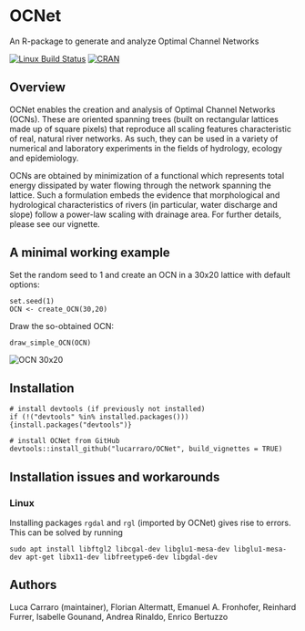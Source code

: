 # OCNet
An R-package to generate and analyze Optimal Channel Networks

[![Linux Build Status](https://travis-ci.com/lucarraro/OCNet.svg?branch=master)](https://travis-ci.com/lucarraro/OCNet.svg?branch=master)
[![CRAN](http://www.r-pkg.org/badges/version/OCNet)](http://CRAN.R-project.org/package=OCNet) 

## Overview

OCNet enables the creation and analysis of Optimal Channel Networks (OCNs). These are oriented spanning trees (built on rectangular lattices made up of square pixels) that reproduce all scaling features characteristic of real, natural river networks. As such, they can be used in a variety of numerical and laboratory experiments in the fields of hydrology, ecology and epidemiology. 

OCNs are obtained by minimization of a functional which represents total energy dissipated by water flowing through the network spanning the lattice. Such a formulation embeds the evidence that morphological and hydrological characteristics of rivers (in particular, water discharge and slope) follow a power-law scaling with drainage area. For further details, please see our vignette.

## A minimal working example

Set the random seed to 1 and create an OCN in a 30x20 lattice with default options:
```
set.seed(1)
OCN <- create_OCN(30,20)
````
Draw the so-obtained OCN:
```
draw_simple_OCN(OCN)
````
![OCN 30x20](/inst/extdata/OCN_3020.png)

## Installation

```
# install devtools (if previously not installed)
if (!("devtools" %in% installed.packages())) {install.packages("devtools")}

# install OCNet from GitHub
devtools::install_github("lucarraro/OCNet", build_vignettes = TRUE)
```

## Installation issues and workarounds

### Linux

Installing packages `rgdal` and `rgl` (imported by OCNet) gives rise to errors. This can be solved by running 

```
sudo apt install libftgl2 libcgal-dev libglu1-mesa-dev libglu1-mesa-dev apt-get libx11-dev libfreetype6-dev libgdal-dev 
```  

## Authors

Luca Carraro (maintainer), Florian Altermatt, Emanuel A. Fronhofer, Reinhard Furrer, Isabelle Gounand, Andrea Rinaldo, Enrico Bertuzzo
